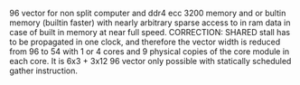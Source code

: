 96 vector for non split computer and ddr4 ecc 3200 memory and or bultin memory (builtin faster) with nearly
arbitrary sparse access to in ram data in case of built in memory at near full speed.
CORRECTION:
SHARED stall has to be propagated in one clock, and therefore the vector width is reduced from 96 to 54 
with 1 or 4 cores and 9 physical copies of the core module in each core.
It is 6x3 + 3x12
96 vector only possible with statically scheduled gather instruction.
